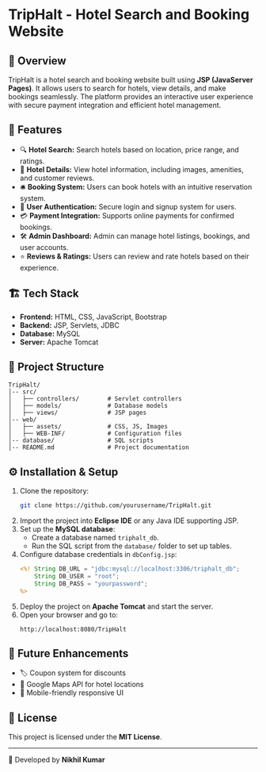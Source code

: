 # TripHalt - Hotel Search and Booking Website

## 📌 Overview
TripHalt is a hotel search and booking website built using **JSP (JavaServer Pages)**. It allows users to search for hotels, view details, and make bookings seamlessly. The platform provides an interactive user experience with secure payment integration and efficient hotel management.

## 🚀 Features
- 🔍 **Hotel Search:** Search hotels based on location, price range, and ratings.
- 🏨 **Hotel Details:** View hotel information, including images, amenities, and customer reviews.
- 🛎️ **Booking System:** Users can book hotels with an intuitive reservation system.
- 👤 **User Authentication:** Secure login and signup system for users.
- 💳 **Payment Integration:** Supports online payments for confirmed bookings.
- 🛠 **Admin Dashboard:** Admin can manage hotel listings, bookings, and user accounts.
- ⭐ **Reviews & Ratings:** Users can review and rate hotels based on their experience.

## 🏗 Tech Stack
- **Frontend:** HTML, CSS, JavaScript, Bootstrap
- **Backend:** JSP, Servlets, JDBC
- **Database:** MySQL
- **Server:** Apache Tomcat

## 📂 Project Structure
```
TripHalt/
│-- src/
│   ├── controllers/        # Servlet controllers
│   ├── models/             # Database models
│   ├── views/              # JSP pages
│-- web/
│   ├── assets/             # CSS, JS, Images
│   ├── WEB-INF/            # Configuration files
│-- database/               # SQL scripts
│-- README.md               # Project documentation
```

## ⚙️ Installation & Setup
1. Clone the repository:
   ```sh
   git clone https://github.com/yourusername/TripHalt.git
   ```
2. Import the project into **Eclipse IDE** or any Java IDE supporting JSP.
3. Set up the **MySQL database**:
   - Create a database named `triphalt_db`.
   - Run the SQL script from the `database/` folder to set up tables.
4. Configure database credentials in `dbConfig.jsp`:
   ```jsp
   <%! String DB_URL = "jdbc:mysql://localhost:3306/triphalt_db";
       String DB_USER = "root";
       String DB_PASS = "yourpassword";
   %>
   ```
5. Deploy the project on **Apache Tomcat** and start the server.
6. Open your browser and go to:
   ```
   http://localhost:8080/TripHalt
   ```

## 🎯 Future Enhancements
- 🏷 Coupon system for discounts
- 📍 Google Maps API for hotel locations
- 📱 Mobile-friendly responsive UI

## 📝 License
This project is licensed under the **MIT License**.

---
🔹 Developed by **Nikhil Kumar**
